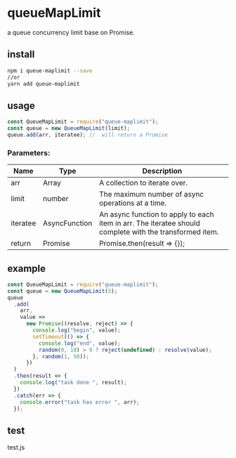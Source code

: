 # queueMapLimit

a queue concurrency limit base on Promise.

## install

```bash
npm i queue-maplimit --save
//or
yarn add queue-maplimit
```

## usage

```js
const QueueMapLimit = require("queue-maplimit");
const queue = new QueueMapLimit(limit);
queue.add(arr, iteratee); //  will return a Promise
```

### Parameters:
Name|	Type|	Description
---| ---| ----
arr |Array | A collection to iterate over.
limit	|number	| The maximum number of async operations at a time.
iteratee|	AsyncFunction| An async function to apply to each item in arr. The iteratee should complete with the transformed item. 
return|	Promise| Promise.then(result => {});
## example

```js
const QueueMapLimit = require("queue-maplimit");
const queue = new QueueMapLimit(5);
queue
  .add(
    arr,
    value =>
      new Promise((resolve, reject) => {
        console.log("begin", value);
        setTimeout(() => {
          console.log("end", value);
          random(0, 10) > 9 ? reject(undefined) : resolve(value);
        }, random(1, 50));
      })
  )
  .then(result => {
    console.log("task done ", result);
  })
  .catch(err => {
    console.error("task has error ", arr);
  });
```

## test

test.js
